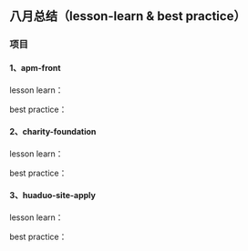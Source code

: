 ## 八月总结（lesson-learn & best practice）
### 项目
#### 1、apm-front

lesson learn：

best practice：

#### 2、charity-foundation

lesson learn：

best practice：

#### 3、huaduo-site-apply

lesson learn：

best practice：
